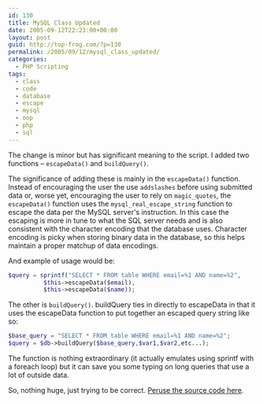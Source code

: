 ```yaml
---
id: 130
title: MySQL Class Updated
date: 2005-09-12T22:23:00+00:00
layout: post
guid: http://top-frog.com/?p=130
permalink: /2005/09/12/mysql_class_updated/
categories:
  - PHP Scripting
tags:
  - class
  - code
  - database
  - escape
  - mysql
  - oop
  - php
  - sql
---
```

The change is minor but has significant meaning to the script. I added two functions – `escapeData()` and `buildQuery()`.

The significance of adding these is mainly in the `escapeData()` function. Instead of encouraging the user the use `addslashes` before using submitted data or, worse yet, encouraging the user to rely on `magic_quotes`, the `escapeData()` function uses the `mysql_real_escape_string` function to escape the data per the MySQL server's instruction. In this case the escaping is more in tune to what the SQL server needs and is also consistent with the character encoding that the database uses. Character encoding is picky when storing binary data in the database, so this helps maintain a proper matchup of data encodings.



And example of usage would be:

``` php
$query = sprintf("SELECT * FROM table WHERE email=%1 AND name=%2",
          $this->escapeData($email),
          $this->escapeData($name));
```

The other is `buildQuery()`. buildQuery ties in directly to escapeData in that it uses the escapeData function to put together an escaped query string like so:

``` php
$base_query = "SELECT * FROM table WHERE email=%1 AND name=%2";
$query = $db->buildQuery($base_query,$var1,$var2,etc...);
```

The function is nothing extraordinary (it actually emulates using sprintf with a foreach loop) but it can save you some typing on long queries that use a lot of outside data.

So, nothing huge, just trying to be correct. [Peruse the source code here](/script_src/dbConnect.class.php.html).